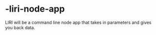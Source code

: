 # -liri-node-app
LIRI will be a command line node app that takes in parameters and gives you back data.
